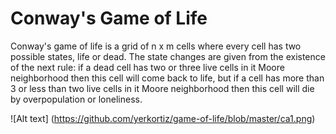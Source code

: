 # Conway's Game of Life
Conway's game of life is a grid of n x m cells where every cell has two possible states, life or dead. The state changes are given from the existence of the next rule: if a dead cell has two or three live cells in it Moore neighborhood then this cell will come back to life, but if a cell has more than 3 or less than two live cells in it Moore neighborhood then this cell will die by overpopulation or loneliness.

![Alt text] (https://github.com/yerkortiz/game-of-life/blob/master/ca1.png)
